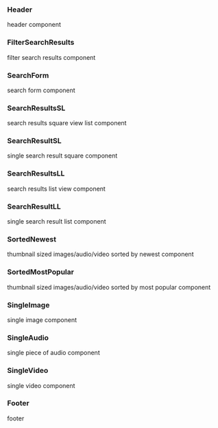 ### Header
header component

### FilterSearchResults
filter search results component

### SearchForm
search form component

### SearchResultsSL
search results square view list component

### SearchResultSL
single search result square component

### SearchResultsLL
search results list view component

### SearchResultLL
single search result list component

### SortedNewest
thumbnail sized images/audio/video sorted by newest component

### SortedMostPopular
thumbnail sized images/audio/video sorted by most popular component

### SingleImage
single image component

### SingleAudio
single piece of audio component

### SingleVideo
single video component

### Footer
footer